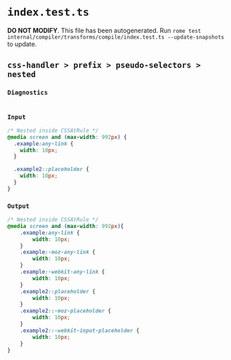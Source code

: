 # `index.test.ts`

**DO NOT MODIFY**. This file has been autogenerated. Run `rome test internal/compiler/transforms/compile/index.test.ts --update-snapshots` to update.

## `css-handler > prefix > pseudo-selectors > nested`

### `Diagnostics`

```css

```

### `Input`

```css
/* Nested inside CSSAtRule */
@media screen and (max-width: 992px) {
  .example:any-link {
	width: 10px;
  }

  .example2::placeholder {
	width: 10px;
  }
}

```

### `Output`

```css
/* Nested inside CSSAtRule */
@media screen and (max-width: 992px){
	.example:any-link {
		width: 10px;
	}
	.example:-moz-any-link {
		width: 10px;
	}
	.example:-webkit-any-link {
		width: 10px;
	}
	.example2::placeholder {
		width: 10px;
	}
	.example2::-moz-placeholder {
		width: 10px;
	}
	.example2::-webkit-input-placeholder {
		width: 10px;
	}
}


```
